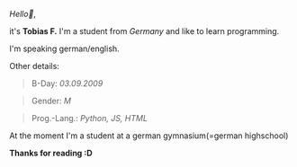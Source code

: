 *Hello👋*,

it's **Tobias F.** I'm a student from *Germany* and like to learn programming.

I'm speaking german/english.

Other details:

> B-Day: _03.09.2009_

> Gender: _M_

> Prog.-Lang.: _Python, JS, HTML_

At the moment I'm a student at a german gymnasium(=german highschool)

**Thanks for reading :D**
